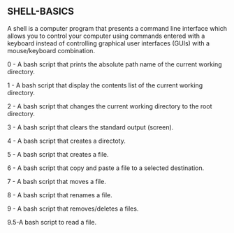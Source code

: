 SHELL-BASICS
------------

A shell is a computer program that presents a command line interface which allows you to control your computer using commands entered with a keyboard instead of controlling graphical user interfaces (GUIs) with a mouse/keyboard combination.

0 - A bash script that prints the absolute path name of the current working directory.

1 - A bash script that display the contents list of the current working directory.

2 - A bash script that changes the current working directory to the root directory.

3 - A bash script that clears the standard output (screen).

4 - A bash script that creates a directoty.

5 - A bash script that creates a file.

6 - A bash script that copy and paste a file to a selected destination. 

7 - A bash script that moves a file.

8 - A bash script that renames a file.

9 - A bash script that removes/deletes a files.

9.5-A bash script to read a file.
